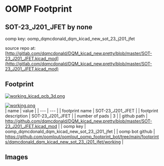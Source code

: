 # OOMP Footprint  
## SOT-23_J201_JFET  by none  
  
oomp key: oomp_dqmcdonald_dqm_kicad_new_sot_23_j201_jfet  
  
source repo at: [http://gitlab.com/dqmcdonald/DQM_kicad_new.pretty/blob/master/SOT-23_J201_JFET.kicad_mod](http://gitlab.com/dqmcdonald/DQM_kicad_new.pretty/blob/master/SOT-23_J201_JFET.kicad_mod)  
## Footprint  
  
[![working_kicad_pcb_3d.png](working_kicad_pcb_3d_600.png)](working_kicad_pcb_3d.png)  
  
[![working.png](working_600.png)](working.png)  
| name | value | 
| --- | --- | 
| footprint name | SOT-23_J201_JFET | 
| footprint description | SOT-23_J201_JFET | 
| number of pads | 3 | 
| github path | http://github.com/dqmcdonald/DQM_kicad_new.pretty/blob/master/SOT-23_J201_JFET.kicad_mod | 
| oomp key | oomp_dqmcdonald_dqm_kicad_new_sot_23_j201_jfet | 
| oomp bot github | https://github.com/oomlout/oomlout_oomp_footprint_bot/tree/main/footprints/dqmcdonald_dqm_kicad_new_sot_23_j201_jfet/working | 
## Images  
